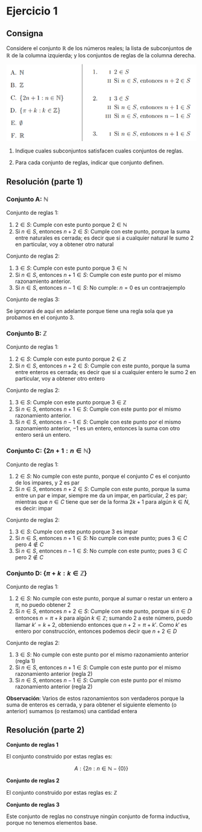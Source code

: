 # Ejercicio 1

## Consigna

Considere el conjunto $\mathbb{R}$ de los números reales; la lista de subconjuntos de $\mathbb{R}$ de la columna izquierda; y los conjuntos de reglas de la columna derecha.

![conjuntos y reglas](../images/ej1.png)

1. Indique cuales subconjuntos satisfacen cuales conjuntos de reglas.

2. Para cada conjunto de reglas, indicar que conjunto definen.

## Resolución (parte 1)

### Conjunto A: $\mathbb{N}$

Conjunto de reglas 1:
1. $2\in S$: Cumple con este punto porque $2\in \mathbb{N}$
2. Si $n \in S$, entonces $n+2 \in S$: Cumple con este punto, porque la suma entre naturales es cerrada; es decir que si a cualquier natural le sumo 2 en particular, voy a obtener otro natural

Conjunto de reglas 2:
1. $3\in S$: Cumple con este punto porque $3\in \mathbb{N}$
2. Si $n\in S$, entonces $n+1\in S$: Cumple con este punto por el mismo razonamiento anterior.
3. Si $n\in S$, entonces $n-1\in S$: No cumple: $n=0$ es un contraejemplo

Conjunto de reglas 3:

Se ignorará de aquí en adelante porque tiene una regla sola que ya probamos en el conjunto 3.

### Conjunto B: $\mathbb{Z}$

Conjunto de reglas 1:
1. $2\in S$: Cumple con este punto porque $2\in \mathbb{Z}$
2. Si $n \in S$, entonces $n+2 \in S$: Cumple con este punto, porque la suma entre enteros es cerrada; es decir que si a cualquier entero le sumo 2 en particular, voy a obtener otro entero

Conjunto de reglas 2:
1. $3\in S$: Cumple con este punto porque $3\in \mathbb{Z}$
2. Si $n\in S$, entonces $n+1\in S$: Cumple con este punto por el mismo razonamiento anterior.
3. Si $n\in S$, entonces $n-1\in S$: Cumple con este punto por el mismo razonamiento anterior, $-1$ es un entero, entonces la suma con otro entero será un entero.

### Conjunto C: $\{2n+1: n\in\mathbb{N}\}$

Conjunto de reglas 1:
1. $2\in S$: No cumple con este punto, porque el conjunto $C$ es el conjunto de los impares, y $2$ es par
2. Si $n \in S$, entonces $n+2 \in S$: Cumple con este punto, porque la suma entre un par e impar, siempre me da un impar, en particular, 2 es par; mientras que $n \in C$ tiene que ser de la forma $2k+1$ para algún $k\in N$, es decir: impar

Conjunto de reglas 2:
1. $3\in S$: Cumple con este punto porque $3$ es impar
2. Si $n\in S$, entonces $n+1\in S$: No cumple con este punto; pues $3\in C$ pero $4\not\in C$
3. Si $n\in S$, entonces $n-1\in S$: No cumple con este punto; pues $3\in C$ pero $2\not\in C$

### Conjunto D: $\{\pi + k: k\in\mathbb{Z}\}$

Conjunto de reglas 1:
1. $2\in S$: No cumple con este punto, porque al sumar o restar un entero a $\pi$, no puedo obtener 2
2. Si $n \in S$, entonces $n+2 \in S$: Cumple con este punto, porque si $n\in D$ entonces $n = \pi + k$ para algún $k\in \mathbb{Z}$; sumando 2 a este número, puedo llamar $k'= k + 2$, obteniendo entonces que $n+2 = \pi + k'$. Como $k'$ es entero por construcción, entonces podemos decir que $n+2 \in D$

Conjunto de reglas 2:
1. $3\in S$: No cumple con este punto por el mismo razonamiento anterior (regla 1)
2. Si $n\in S$, entonces $n+1\in S$: Cumple con este punto por el mismo razonamiento anterior (regla 2)
3. Si $n\in S$, entonces $n-1\in S$: Cumple con este punto por el mismo razonamiento anterior (regla 2)

**Observación**: Varios de estos razonamientos son verdaderos porque la suma de enteros es cerrada, y para obtener el siguiente elemento (o anterior) sumamos (o restamos) una cantidad entera

## Resolución (parte 2)

**Conjunto de reglas 1**

El conjunto construido por estas reglas es:

$$A: \{2n: n\in \mathbb{N} - \{0\}\}$$

**Conjunto de reglas 2**

El conjunto construido por estas reglas es: $\mathbb{Z}$

**Conjunto de reglas 3**

Este conjunto de reglas no construye ningún conjunto de forma inductiva, porque no tenemos elementos base.